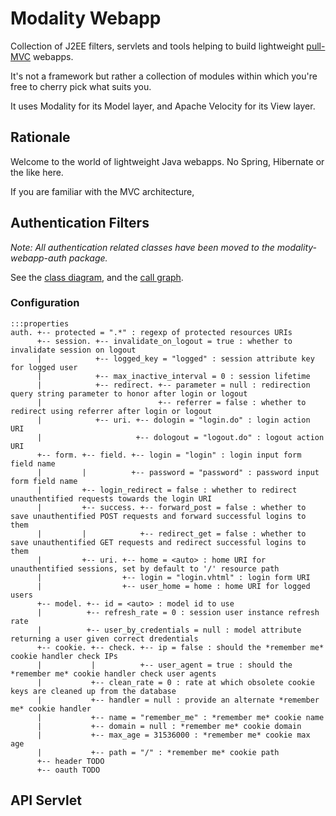 # Modality Webapp

Collection of J2EE filters, servlets and tools helping to build lightweight [pull-MVC](https://en.wikipedia.org/wiki/Web_framework#Push-based_vs._pull-based) webapps.

It's not a framework but rather a collection of modules within which you're free to cherry pick what suits you.

It uses Modality for its Model layer, and Apache Velocity for its View layer.

## Rationale

Welcome to the world of lightweight Java webapps. No Spring, Hibernate or the like here.

If you are familiar with the MVC architecture, 

## Authentication Filters

*Note: All authentication related classes have been moved to the modality-webapp-auth package.*

See the [class diagram](src/site/dependencies.svg), and the [call graph](src/site/auth_call_graph.svg).

### Configuration

    :::properties
    auth. +-- protected = ".*" : regexp of protected resources URIs
          +-- session. +-- invalidate_on_logout = true : whether to invalidate session on logout
          |            +-- logged_key = "logged" : session attribute key for logged user
          |            +-- max_inactive_interval = 0 : session lifetime
          |            +-- redirect. +-- parameter = null : redirection query string parameter to honor after login or logout
          |                          +-- referrer = false : whether to redirect using referrer after login or logout
          |            +-- uri. +-- dologin = "login.do" : login action URI
          |                     +-- dologout = "logout.do" : logout action URI
          +-- form. +-- field. +-- login = "login" : login input form field name
          |         |          +-- password = "password" : password input form field name
          |         +-- login_redirect = false : whether to redirect unauthentified requests towards the login URI
          |         +-- success. +-- forward_post = false : whether to save unauthentified POST requests and forward successful logins to them
          |         |            +-- redirect_get = false : whether to save unauthentified GET requests and redirect successful logins to them
          |         +-- uri. +-- home = <auto> : home URI for unauthentified sessions, set by default to '/' resource path
          |                  +-- login = "login.vhtml" : login form URI
          |                  +-- user_home = home : home URI for logged users
          +-- model. +-- id = <auto> : model id to use
          |          +-- refresh_rate = 0 : session user instance refresh rate
          |          +-- user_by_credentials = null : model attribute returning a user given correct dredentials
          +-- cookie. +-- check. +-- ip = false : should the *remember me* cookie handler check IPs
          |           |          +-- user_agent = true : should the *remember me* cookie handler check user agents
          |           +-- clean_rate = 0 : rate at which obsolete cookie keys are cleaned up from the database
          |           +-- handler = null : provide an alternate *remember me* cookie handler
          |           +-- name = "remember_me" : *remember me* cookie name
          |           +-- domain = null : *remember me* cookie domain
          |           +-- max_age = 31536000 : *remember me* cookie max age
          |           +-- path = "/" : *remember me* cookie path
          +-- header TODO
          +-- oauth TODO

## API Servlet

